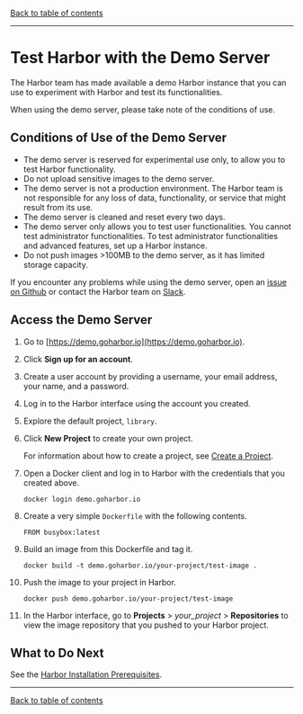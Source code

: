 [Back to table of contents](../index.md)

----------

# Test Harbor with the Demo Server

The Harbor team has made available a demo Harbor instance that you can use to experiment with Harbor and test its functionalities.

When using the demo server, please take note of the conditions of use.

## Conditions of Use of the Demo Server ##

 - The demo server is reserved for experimental use only, to allow you to test Harbor functionality. 
 - Do not upload sensitive images to the demo server. 
 - The demo server is not a production environment. The Harbor team is not responsible for any loss of data, functionality, or service that might result from its use.
 - The demo server is cleaned and reset every two days.
 - The demo server only allows you to test user functionalities. You cannot test administrator functionalities. To test administrator functionalities and advanced features, set up a Harbor instance.
 - Do not push images >100MB to the demo server, as it has limited storage capacity.

If you encounter any problems while using the demo server, open an [issue on Github](https://github.com/goharbor/harbor/issues) or contact the Harbor team on [Slack](https://github.com/goharbor/harbor#community).

## Access the Demo Server ##

1. Go to  [https://demo.goharbor.io](https://demo.goharbor.io).
1. Click **Sign up for an account**.
1. Create a user account by providing a username, your email address, your name, and a password.
1. Log in to the Harbor interface using the account you created.
1. Explore the default project, `library`.
1. Click  **New Project** to create your own project.

   For information about how to create a project, see [Create a  Project](../working_with_projects/create_projects.md).
1. Open a Docker client and log in to Harbor with the credentials that you created above.

   ```
   docker login demo.goharbor.io
   ```
1. Create a very simple `Dockerfile` with the following contents.

   ```
   FROM busybox:latest
   ```
1. Build an image from this Dockerfile and tag it.

   ```
   docker build -t demo.goharbor.io/your-project/test-image .
   ```   
1. Push the image to your project in Harbor.

   ```
   docker push demo.goharbor.io/your-project/test-image
   ```   
1. In the Harbor interface, go to **Projects** > *your_project* >  **Repositories** to view the image repository that you pushed to your Harbor project.

## What to Do Next ##

See the [Harbor Installation Prerequisites](installation_prereqs.md).

----------

[Back to table of contents](../index.md)